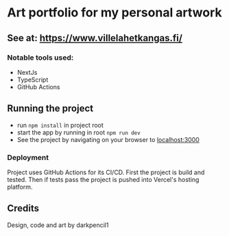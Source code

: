 # Art portfolio for my personal artwork
## See at: https://www.villelahetkangas.fi/

### Notable tools used: 
- NextJs
- TypeScript
- GitHub Actions

## Running the project
  - run ```npm install``` in project root
  - start the app by running in root  ```npm run dev```
  - See the project by navigating on your browser to [localhost:3000](http://localhost:3000/)

### Deployment
Project uses GitHub Actions for its CI/CD. First the project is build and tested. Then if tests pass the project is pushed into Vercel's hosting platform.

## Credits
Design, code and art by darkpencil1

